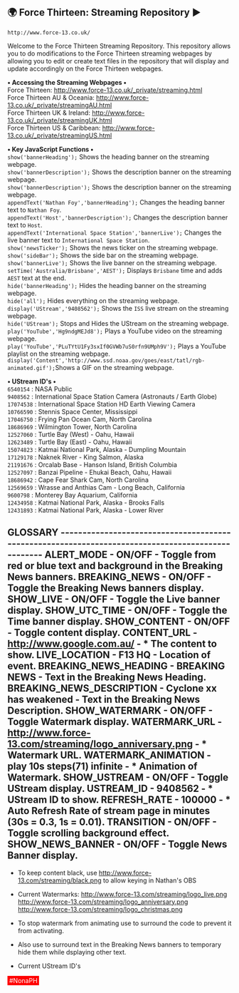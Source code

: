 ## :earth_africa: Force Thirteen: Streaming Repository :arrow_forward:  ##
`http://www.force-13.co.uk/`

Welcome to the Force Thirteen Streaming Repository. This repository allows you to do modifications to the Force Thirteen streaming webpages by allowing you to edit or create text files in the repository that will display and update accordingly on the Force Thirteen webpages.

<b>&bull; Accessing the Streaming Webpages &bull;</b><br>
Force Thirteen: http://www.force-13.co.uk/_private/streaming.html<br>
Force Thirteen AU & Oceania: http://www.force-13.co.uk/_private/streamingAU.html<br>
Force Thirteen UK & Ireland: http://www.force-13.co.uk/_private/streamingUK.html<br>
Force Thirteen US & Caribbean: http://www.force-13.co.uk/_private/streamingUS.html<br>

<b>&bull; Key JavaScript Functions &bull;</b><br>
`show('bannerHeading');`                                  Shows the heading banner on the streaming webpage.<br>
`show('bannerDescription');`                              Shows the description banner on the streaming webpage.<br>
`show('bannerDescription');`                              Shows the description banner on the streaming webpage.<br>
`appendText('Nathan Foy','bannerHeading');`               Changes the heading banner text to `Nathan Foy`.<br>
`appendText('Host','bannerDescription');`                 Changes the description banner text to `Host`.<br>
`appendText('International Space Station','bannerLive');` Changes the live banner text to `International Space Station`.<br>
`show('newsTicker');`                                     Shows the news ticker on the streaming webpage.<br>
`show('sideBar');`                                        Shows the side bar on the streaming webpage.<br>
`show('bannerLive');`                                     Shows the live banner on the streaming webpage.<br>
`setTime('Australia/Brisbane','AEST');`                   Displays `Brisbane` time and adds `AEST` text at the end.<br>
`hide('bannerHeading');`                                  Hides the heading banner on the streaming webpage.<br>
`hide('all');`                                            Hides everything on the streaming webpage.<br>
`display('UStream','9408562');`                           Shows the `ISS` live stream on the streaming webpage.<br>
`hide('UStream');`                                        Stops and Hides the UStream on the streaming webpage.<br>
`play('YouTube','Hg9ndgMEJd8');`                          Plays a YouTube video on the streaming webpage.<br>
`play('YouTube','PLuTYtU1Fy3sxIf0GVWb7uS0rfn9UMph9V');`   Plays a YouTube playlist on the streaming webpage.<br>
`display('Content','http://www.ssd.noaa.gov/goes/east/tatl/rgb-animated.gif');`Shows a GIF on the streaming webpage.<br>

<b>&bull; UStream ID's &bull;</b><br>
`6540154`  : NASA Public<br>
`9408562`  : International Space Station Camera (Astronauts / Earth Globe)<br>
`17074538` : International Space Station HD Earth Viewing Camera<br>
`10766590` : Stennis Space Center, Mississippi<br>
`17046750` : Frying Pan Ocean Cam, North Carolina<br>
`18686969` : Wilmington Tower, North Carolina<br>
`12527060` : Turtle Bay (West) - Oahu, Hawaii<br>
`12623489` : Turtle Bay (East) - Oahu, Hawaii<br>
`15074823` : Katmai National Park, Alaska - Dumpling Mountain<br>
`17129178` : Naknek River - King Salmon, Alaska<br>
`21191676` : Orcalab Base - Hanson Island, British Columbia<br>
`12527097` : Banzai Pipeline - Ehukai Beach, Oahu, Hawaii<br>
`18686942` : Cape Fear Shark Cam, North Carolina<br>
`12569659` : Wrasse and Anthias Cam - Long Beach, California<br>
`9600798`  : Monterey Bay Aquarium, California<br>
`12434958` : Katmai National Park, Alaska - Brooks Falls<br>
`12431893` : Katmai National Park, Alaska - Lower River<br>

GLOSSARY --------------------------------------------------------------------------------------------------
ALERT_MODE - ON/OFF - Toggle from red or blue text and background in the Breaking News banners.
BREAKING_NEWS - ON/OFF - Toggle the Breaking News banners display.
SHOW_LIVE - ON/OFF - Toggle the Live banner display.
SHOW_UTC_TIME - ON/OFF - Toggle the Time banner display.
SHOW_CONTENT - ON/OFF - Toggle content display.
CONTENT_URL - http://www.google.com.au/ - * The content to show.
LIVE_LOCATION - F13 HQ - Location of event.
BREAKING_NEWS_HEADING - BREAKING NEWS - Text in the Breaking News Heading.
BREAKING_NEWS_DESCRIPTION - Cyclone xx has weakened - Text in the Breaking News Description.
SHOW_WATERMARK - ON/OFF - Toggle Watermark display.
WATERMARK_URL - http://www.force-13.com/streaming/logo_anniversary.png - * Watermark URL.
WATERMARK_ANIMATION - play 10s steps(71) infinite - * Animation of Watermark.
SHOW_USTREAM - ON/OFF - Toggle UStream display.
USTREAM_ID - 9408562 - * UStream ID to show.
REFRESH_RATE - 100000 - * Auto Refresh Rate of stream page in minutes (30s = 0.3, 1s = 0.01).
TRANSITION - ON/OFF - Toggle scrolling background effect.
SHOW_NEWS_BANNER - ON/OFF - Toggle News Banner display.
-----------------------------------------------------------------------------------------------------------

* To keep content black, use http://www.force-13.com/streaming/black.png to allow keying in Nathan's OBS

* Current Watermarks:
http://www.force-13.com/streaming/logo_live.png
http://www.force-13.com/streaming/logo_anniversary.png
http://www.force-13.com/streaming/logo_christmas.png

* To stop watermark from animating use <!-- and --> to surround the code to prevent it from activating.
* Also use <!-- and --> to surround text in the Breaking News banners to temporary hide them while dsplaying other text.

* Current UStream ID's



<span style="display:inline-block;padding:2px 4px;background:red;color:white;">#NonaPH</span>
